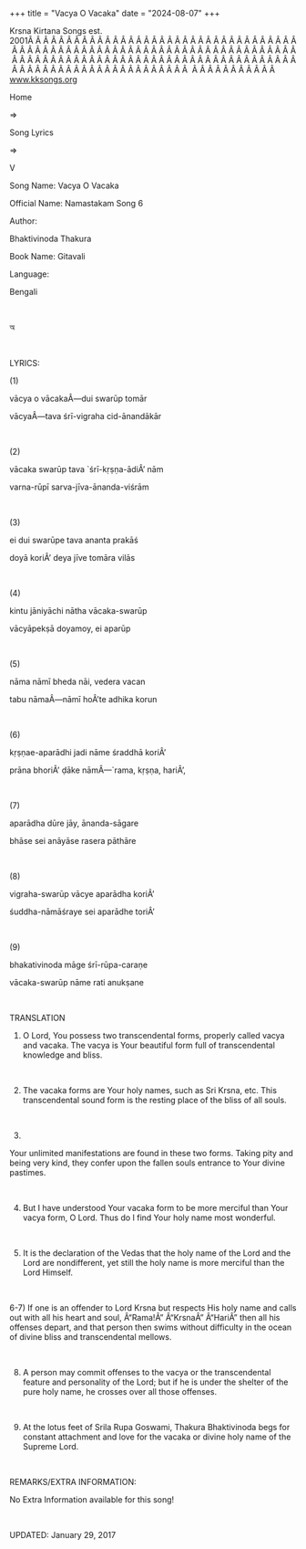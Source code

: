 +++ 
title = "Vacya O Vacaka"
date = "2024-08-07"
+++

Krsna Kirtana Songs est. 2001Â Â Â Â Â Â Â Â Â Â Â Â Â Â Â Â Â Â Â Â Â Â Â Â Â Â Â Â Â Â Â Â Â Â Â Â Â Â Â Â Â Â Â Â Â Â Â Â Â Â Â Â Â Â Â Â Â Â Â Â Â Â Â Â Â Â Â Â Â Â Â Â Â Â Â Â Â Â Â Â Â Â Â Â Â Â Â Â Â Â Â Â Â Â Â Â Â Â Â Â Â Â Â Â Â Â Â Â Â Â Â Â Â Â Â Â Â Â Â Â Â Â Â Â Â Â Â Â Â Â Â Â  Â Â Â Â Â Â Â Â Â Â Â  
www.kksongs.org








Home
 
⇒
 
Song Lyrics
 
⇒
 
V


Song
Name: Vacya O Vacaka


Official
Name: Namastakam Song 6


Author:

Bhaktivinoda
Thakura


Book
Name: 
Gitavali


Language:

Bengali


 








অ








 


LYRICS:


(1)


vācya
o vācakaÂ—dui swarūp tomār


vācyaÂ—tava
śrī-vigraha cid-ānandākār


 


(2)


vācaka
swarūp tava `śrī-kṛṣṇa-ādiÂ’ nām


varna-rūpī
sarva-jīva-ānanda-viśrām


 


(3)


ei
dui swarūpe tava ananta prakāś


doyā
koriÂ’ deya jīve tomāra vilās


 


(4)


kintu
jāniyāchi nātha vācaka-swarūp


vācyāpekṣā
doyamoy, ei aparūp


 


(5)


nāma
nāmī bheda nāi, vedera vacan


tabu
nāmaÂ—nāmī hoÂ’te adhika korun


 


(6)


kṛṣṇae-aparādhi
jadi nāme śraddhā koriÂ’


prāna
bhoriÂ’ ḍāke nāmÂ—`rama, kṛṣṇa, hariÂ’,


 


(7)


aparādha
dūre jāy, ānanda-sāgare


bhāse
sei anāyāse rasera pāthāre


 


(8)


vigraha-swarūp
vācye aparādha koriÂ’


śuddha-nāmāśraye
sei aparādhe toriÂ’


 


(9)


bhakativinoda
māge śrī-rūpa-caraṇe


vācaka-swarūp
nāme rati anukṣane


 


TRANSLATION


1) O
Lord, You possess two transcendental forms, properly called vacya and vacaka.
The vacya is Your beautiful form full of transcendental knowledge and bliss.


 


2) The
vacaka forms are Your holy names, such as Sri Krsna, etc. This transcendental
sound form is the resting place of the bliss of all souls.


 


3)
Your unlimited manifestations are found in these two forms. Taking pity and
being very kind, they confer upon the fallen souls entrance to Your divine
pastimes.


 


4) But
I have understood Your vacaka form to be more merciful than Your vacya form, O
Lord. Thus do I find Your holy name most wonderful.


 


5) It
is the declaration of the Vedas that the holy name of the Lord and the Lord are
nondifferent, yet still the holy name is more merciful than the Lord Himself.


 


6-7)
If one is an offender to Lord Krsna but respects His holy name and calls out
with all his heart and soul, Â“Rama!Â” Â“KrsnaÂ” Â“HariÂ” then all his offenses
depart, and that person then swims without difficulty in the ocean of divine
bliss and transcendental mellows.


 


8) A
person may commit offenses to the vacya or the transcendental feature and
personality of the Lord; but if he is under the shelter of the pure holy name,
he crosses over all those offenses.


 


9) At
the lotus feet of Srila Rupa Goswami, Thakura Bhaktivinoda begs for constant
attachment and love for the vacaka or divine holy name of the Supreme Lord.


 


REMARKS/EXTRA
INFORMATION:


No
Extra Information available for this song!


 


UPDATED:
 January 29, 2017